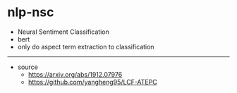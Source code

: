 # nlp-nsc

- Neural Sentiment Classification
- bert
- only do aspect term extraction to classification
---
- source
  - https://arxiv.org/abs/1912.07976
  - https://github.com/yangheng95/LCF-ATEPC
